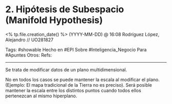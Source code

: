 # 2. Hipótesis de Subespacio (Manifold Hypothesis)
<% tp.file.creation_date() %> (YYYY-MM-DD) @ 16:08
Rodríguez López, Alejandro // UO281827

Tags:
	#showable
	Hecho en #EPI
	Sobre #Inteligencia_Negocio
	Para #Apuntes
	Otros:
	Refs:
 
<hr>

Se trata de modificar datos de un plano multidimensional.

No en todos los casos se puede mantener la escala al modificar el plano. (Ejemplo: El mapa tradicional de la Tierra no es preciso).
Será posible mantener la escala entre los distintos puntos cuando todos ellos pertenezcan al mismo hiperplano.
